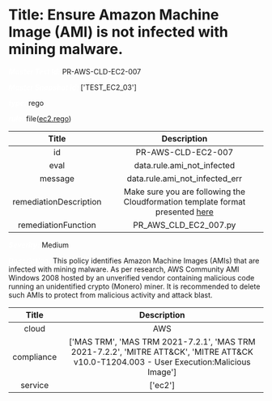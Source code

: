 



# Title: Ensure Amazon Machine Image (AMI) is not infected with mining malware.


***<font color="white">Master Test Id:</font>*** PR-AWS-CLD-EC2-007

***<font color="white">Master Snapshot Id:</font>*** ['TEST_EC2_03']

***<font color="white">type:</font>*** rego

***<font color="white">rule:</font>*** file([ec2.rego])  
  
  
  
  

|Title|Description|
| :---: | :---: |
|id|PR-AWS-CLD-EC2-007|
|eval|data.rule.ami_not_infected|
|message|data.rule.ami_not_infected_err|
|remediationDescription|Make sure you are following the Cloudformation template format presented <a href='https://boto3.amazonaws.com/v1/documentation/api/latest/reference/services/ec2.html#EC2.Client.describe_images' target='_blank'>here</a>|
|remediationFunction|PR_AWS_CLD_EC2_007.py|


***<font color="white">Severity:</font>*** Medium

***<font color="white">Description:</font>*** This policy identifies Amazon Machine Images (AMIs) that are infected with mining malware. As per research, AWS Community AMI Windows 2008 hosted by an unverified vendor containing malicious code running an unidentified crypto (Monero) miner. It is recommended to delete such AMIs to protect from malicious activity and attack blast.  
  
  

|Title|Description|
| :---: | :---: |
|cloud|AWS|
|compliance|['MAS TRM', 'MAS TRM 2021-7.2.1', 'MAS TRM 2021-7.2.2', 'MITRE ATT&CK', 'MITRE ATT&CK v10.0-T1204.003 - User Execution:Malicious Image']|
|service|['ec2']|



[ec2.rego]: https://github.com/prancer-io/prancer-compliance-test/tree/master/aws/cloud/ec2.rego
